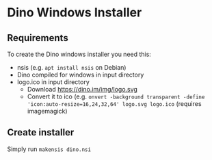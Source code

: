 # Dino Windows Installer

## Requirements

To create the Dino windows installer you need this:
* nsis (e.g. `apt install nsis` on Debian)
* Dino compiled for windows in input directory
* logo.ico in input directory
	* Download https://dino.im/img/logo.svg
	* Convert it to ico (e.g. `onvert -background transparent -define 'icon:auto-resize=16,24,32,64' logo.svg logo.ico` (requires imagemagick)

## Create installer

Simply run `makensis dino.nsi`
